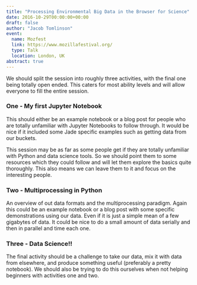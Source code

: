 ```yaml
---
title: "Processing Environmental Big Data in the Browser for Science"
date: 2016-10-29T00:00:00+00:00
draft: false
author: "Jacob Tomlinson"
event:
  name: Mozfest
  link: https://www.mozillafestival.org/
  type: Talk
  location: London, UK
abstract: true
---
```


We should split the session into roughly three activities, with the final one being totally open ended. This caters for most ability levels and will allow everyone to fill the entire session.

### One - My first Jupyter Notebook

This should either be an example notebook or a blog post for people who are totally unfamiliar with Jupyter Notebooks to follow through. It would be nice if it included some Jade specific examples such as getting data from our buckets.

This session may be as far as some people get if they are totally unfamiliar with Python and data science tools. So we should point them to some resources which they could follow and will let them explore the basics quite thoroughly. This also means we can leave them to it and focus on the interesting people.

### Two - Multiprocessing in Python

An overview of out data formats and the multiprocessing paradigm. Again this could be an example notebook or a blog post with some specific demonstrations using our data. Even if it is just a simple mean of a few gigabytes of data. It could be nice to do a small amount of data serially and then in parallel and time each one.

### Three - Data Science!!

The final activity should be a challenge to take our data, mix it with data from elsewhere, and produce something useful (preferably a pretty notebook).
We should also be trying to do this ourselves when not helping beginners with activities one and two.